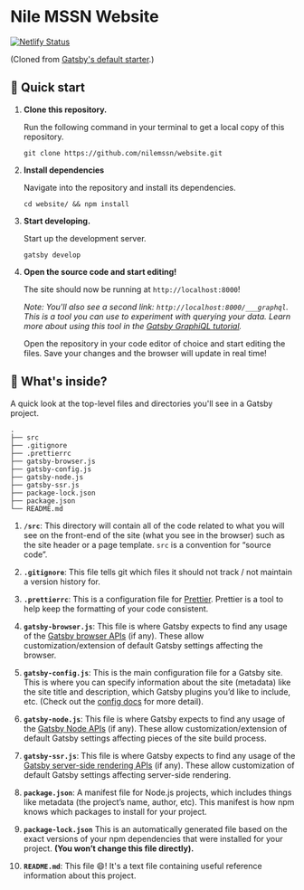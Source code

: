 <!-- <p align="center">
  <a href="https://www.gatsbyjs.com">
    <img alt="Gatsby" src="https://www.gatsbyjs.com/Gatsby-Monogram.svg" width="60" />
  </a>
</p>
<h1 align="center">
  Gatsby's default starter
</h1> -->

# Nile MSSN Website

[![Netlify Status](https://api.netlify.com/api/v1/badges/7f7278a8-4088-4a40-92f7-499a906cecf0/deploy-status)](https://app.netlify.com/sites/nilemssn/deploys)

(Cloned from [Gatsby's default starter](https://github.com/gatsbyjs/gatsby-starter-default).)

## 🚀 Quick start

1.  **Clone this repository.**

    Run the following command in your terminal to get a local copy of this repository.

    ```shell
    git clone https://github.com/nilemssn/website.git
    ```

2.  **Install dependencies**

    Navigate into the repository and install its dependencies.

    ```shell
    cd website/ && npm install
    ```

3.  **Start developing.**

    Start up the development server.

    ```shell
    gatsby develop
    ```

4.  **Open the source code and start editing!**

    The site should now be running at `http://localhost:8000`!

    _Note: You'll also see a second link: _`http://localhost:8000/___graphql`_. This is a tool you can use to experiment with querying your data. Learn more about using this tool in the [Gatsby GraphiQL tutorial](https://www.gatsbyjs.com/tutorial/part-five/#introducing-graphiql)._

    Open the repository in your code editor of choice and start editing the files. Save your changes and the browser will update in real time!

## 🧐 What's inside?

A quick look at the top-level files and directories you'll see in a Gatsby project.

    .
    ├── src
    ├── .gitignore
    ├── .prettierrc
    ├── gatsby-browser.js
    ├── gatsby-config.js
    ├── gatsby-node.js
    ├── gatsby-ssr.js
    ├── package-lock.json
    ├── package.json
    └── README.md

1.  **`/src`**: This directory will contain all of the code related to what you will see on the front-end of the site (what you see in the browser) such as the site header or a page template. `src` is a convention for “source code”.

2.  **`.gitignore`**: This file tells git which files it should not track / not maintain a version history for.

3.  **`.prettierrc`**: This is a configuration file for [Prettier](https://prettier.io/). Prettier is a tool to help keep the formatting of your code consistent.

4.  **`gatsby-browser.js`**: This file is where Gatsby expects to find any usage of the [Gatsby browser APIs](https://www.gatsbyjs.com/docs/browser-apis/) (if any). These allow customization/extension of default Gatsby settings affecting the browser.

5.  **`gatsby-config.js`**: This is the main configuration file for a Gatsby site. This is where you can specify information about the site (metadata) like the site title and description, which Gatsby plugins you’d like to include, etc. (Check out the [config docs](https://www.gatsbyjs.com/docs/gatsby-config/) for more detail).

6.  **`gatsby-node.js`**: This file is where Gatsby expects to find any usage of the [Gatsby Node APIs](https://www.gatsbyjs.com/docs/node-apis/) (if any). These allow customization/extension of default Gatsby settings affecting pieces of the site build process.

7.  **`gatsby-ssr.js`**: This file is where Gatsby expects to find any usage of the [Gatsby server-side rendering APIs](https://www.gatsbyjs.com/docs/ssr-apis/) (if any). These allow customization of default Gatsby settings affecting server-side rendering.

8.  **`package.json`**: A manifest file for Node.js projects, which includes things like metadata (the project’s name, author, etc). This manifest is how npm knows which packages to install for your project.

9.  **`package-lock.json`** This is an automatically generated file based on the exact versions of your npm dependencies that were installed for your project. **(You won’t change this file directly).**

10. **`README.md`**: This file :smile:! It's a text file containing useful reference information about this project.
